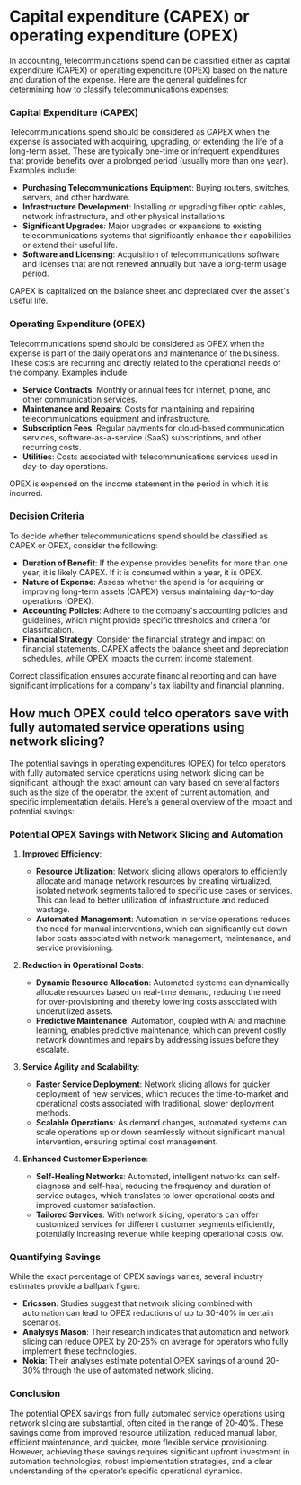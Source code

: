 # Capital expenditure (CAPEX) or operating expenditure (OPEX)

In accounting, telecommunications spend can be classified either as capital expenditure (CAPEX) or operating expenditure (OPEX) based on the nature and duration of the expense. Here are the general guidelines for determining how to classify telecommunications expenses:

### Capital Expenditure (CAPEX)
Telecommunications spend should be considered as CAPEX when the expense is associated with acquiring, upgrading, or extending the life of a long-term asset. These are typically one-time or infrequent expenditures that provide benefits over a prolonged period (usually more than one year). Examples include:

- **Purchasing Telecommunications Equipment**: Buying routers, switches, servers, and other hardware.
- **Infrastructure Development**: Installing or upgrading fiber optic cables, network infrastructure, and other physical installations.
- **Significant Upgrades**: Major upgrades or expansions to existing telecommunications systems that significantly enhance their capabilities or extend their useful life.
- **Software and Licensing**: Acquisition of telecommunications software and licenses that are not renewed annually but have a long-term usage period.

CAPEX is capitalized on the balance sheet and depreciated over the asset's useful life.

### Operating Expenditure (OPEX)
Telecommunications spend should be considered as OPEX when the expense is part of the daily operations and maintenance of the business. These costs are recurring and directly related to the operational needs of the company. Examples include:

- **Service Contracts**: Monthly or annual fees for internet, phone, and other communication services.
- **Maintenance and Repairs**: Costs for maintaining and repairing telecommunications equipment and infrastructure.
- **Subscription Fees**: Regular payments for cloud-based communication services, software-as-a-service (SaaS) subscriptions, and other recurring costs.
- **Utilities**: Costs associated with telecommunications services used in day-to-day operations.

OPEX is expensed on the income statement in the period in which it is incurred.

### Decision Criteria
To decide whether telecommunications spend should be classified as CAPEX or OPEX, consider the following:

- **Duration of Benefit**: If the expense provides benefits for more than one year, it is likely CAPEX. If it is consumed within a year, it is OPEX.
- **Nature of Expense**: Assess whether the spend is for acquiring or improving long-term assets (CAPEX) versus maintaining day-to-day operations (OPEX).
- **Accounting Policies**: Adhere to the company's accounting policies and guidelines, which might provide specific thresholds and criteria for classification.
- **Financial Strategy**: Consider the financial strategy and impact on financial statements. CAPEX affects the balance sheet and depreciation schedules, while OPEX impacts the current income statement.

Correct classification ensures accurate financial reporting and can have significant implications for a company's tax liability and financial planning.

## How much OPEX could telco operators save with fully automated service operations using network slicing?

The potential savings in operating expenditures (OPEX) for telco operators with fully automated service operations using network slicing can be significant, although the exact amount can vary based on several factors such as the size of the operator, the extent of current automation, and specific implementation details. Here’s a general overview of the impact and potential savings:

### Potential OPEX Savings with Network Slicing and Automation

1. **Improved Efficiency**:
   - **Resource Utilization**: Network slicing allows operators to efficiently allocate and manage network resources by creating virtualized, isolated network segments tailored to specific use cases or services. This can lead to better utilization of infrastructure and reduced wastage.
   - **Automated Management**: Automation in service operations reduces the need for manual interventions, which can significantly cut down labor costs associated with network management, maintenance, and service provisioning.

2. **Reduction in Operational Costs**:
   - **Dynamic Resource Allocation**: Automated systems can dynamically allocate resources based on real-time demand, reducing the need for over-provisioning and thereby lowering costs associated with underutilized assets.
   - **Predictive Maintenance**: Automation, coupled with AI and machine learning, enables predictive maintenance, which can prevent costly network downtimes and repairs by addressing issues before they escalate.

3. **Service Agility and Scalability**:
   - **Faster Service Deployment**: Network slicing allows for quicker deployment of new services, which reduces the time-to-market and operational costs associated with traditional, slower deployment methods.
   - **Scalable Operations**: As demand changes, automated systems can scale operations up or down seamlessly without significant manual intervention, ensuring optimal cost management.

4. **Enhanced Customer Experience**:
   - **Self-Healing Networks**: Automated, intelligent networks can self-diagnose and self-heal, reducing the frequency and duration of service outages, which translates to lower operational costs and improved customer satisfaction.
   - **Tailored Services**: With network slicing, operators can offer customized services for different customer segments efficiently, potentially increasing revenue while keeping operational costs low.

### Quantifying Savings
While the exact percentage of OPEX savings varies, several industry estimates provide a ballpark figure:

- **Ericsson**: Studies suggest that network slicing combined with automation can lead to OPEX reductions of up to 30-40% in certain scenarios.
- **Analysys Mason**: Their research indicates that automation and network slicing can reduce OPEX by 20-25% on average for operators who fully implement these technologies.
- **Nokia**: Their analyses estimate potential OPEX savings of around 20-30% through the use of automated network slicing.

### Conclusion
The potential OPEX savings from fully automated service operations using network slicing are substantial, often cited in the range of 20-40%. These savings come from improved resource utilization, reduced manual labor, efficient maintenance, and quicker, more flexible service provisioning. However, achieving these savings requires significant upfront investment in automation technologies, robust implementation strategies, and a clear understanding of the operator’s specific operational dynamics.

